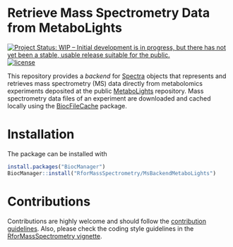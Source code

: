 # Retrieve Mass Spectrometry Data from MetaboLights

[![Project Status: WIP – Initial development is in progress, but there has not yet been a stable, usable release suitable for the public.](https://www.repostatus.org/badges/latest/wip.svg)](https://www.repostatus.org/#wip)
[![license](https://img.shields.io/badge/license-Artistic--2.0-brightgreen.svg)](https://opensource.org/licenses/Artistic-2.0)

This repository provides a *backend* for
[Spectra](https://github.com/RforMassSpectrometry/Spectra) objects that
represents and retrieves mass spectrometry (MS) data directly from metabolomics
experiments deposited at the public
[MetaboLights](https://www.ebi.ac.uk/metabolights/) repository. Mass
spectrometry data files of an experiment are downloaded and cached locally using
the [BiocFileCache](https://bioconductor.org/packages/BiocFileCache) package.


# Installation

The package can be installed with

```r
install.packages("BiocManager")
BiocManager::install("RforMassSpectrometry/MsBackendMetaboLights")
```


# Contributions

Contributions are highly welcome and should follow the [contribution
guidelines](https://rformassspectrometry.github.io/RforMassSpectrometry/articles/RforMassSpectrometry.html#contributions).
Also, please check the coding style guidelines in the [RforMassSpectrometry
vignette](https://rformassspectrometry.github.io/RforMassSpectrometry/articles/RforMassSpectrometry.html).
